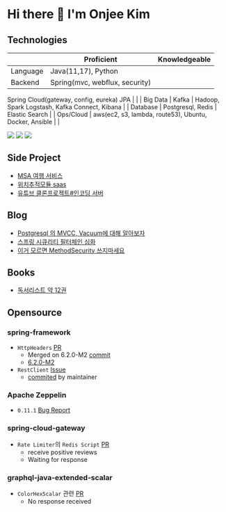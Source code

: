 # Hi there 👋 I'm Onjee Kim

## Technologies

|  | Proficient | Knowledgeable |
| --- | --- | --- |
| Language | Java(11,17), Python |  |
| Backend | Spring(mvc, webflux, security)
Spring Cloud(gateway, config, eureka)
JPA |  |
| Big Data | Kafka | Hadoop, Spark
Logstash, Kafka Connect, Kibana |
| Database | Postgresql, Redis | Elastic Search |
| Ops/Cloud | aws(ec2, s3, lambda, route53), Ubuntu, Docker, Ansible |  |

<img src="https://img.shields.io/badge/spring-6DB33F?style=for-the-badge&logo=spring&logoColor=#FFF"/> <img src="https://img.shields.io/badge/postgresql-4169E1?style=for-the-badge&logo=postgresql&logoColor=white"/> <img src="https://img.shields.io/badge/Java-007396?style=for-the-badge&logo=Java&logoColor=white"/>

## Side Project
- [MSA 여행 서비스](https://github.com/onjik/Managed-Travel-Service)
- [위치추적모듈 saas](https://github.com/onjik/team_project_location_tracking_saas_module)
- [유튜브 클론프로젝트#인코딩 서버](https://github.com/onjik/LAGACY-webflux-hls-video-streaming-server)

## Blog
- [Postgresql 의 MVCC, Vacuum에 대해 알아보자](https://velog.io/@on5949/Postgresql-%EC%9D%98-MVCC-Vacuum%EC%97%90-%EB%8C%80%ED%95%B4-%EC%95%8C%EC%95%84%EB%B3%B4%EC%9E%90)
- [스프링 시큐리티 필터체인 심화](https://velog.io/@on5949/SpringSecurity-%EC%8A%A4%ED%94%84%EB%A7%81-%EC%8B%9C%ED%81%90%EB%A6%AC%ED%8B%B0-%ED%95%84%ED%84%B0-%EC%B2%B4%EC%9D%B8-%EC%8B%AC%ED%99%94)
- [이거 모르면 MethodSecurity 쓰지마세요](https://velog.io/@on5949/%EC%9D%B4%EA%B1%B0-%EB%AA%A8%EB%A5%B4%EB%A9%B4-Method-Security-%EC%93%B0%EC%A7%80%EB%A7%88-%EC%84%B8%EC%9A%94)

## Books
- [독서리스트 약 12권](https://github.com/onjik/onjik/blob/main/books.md)

## Opensource
### spring-framework
- `HttpHeaders` [PR](https://github.com/spring-projects/spring-framework/pull/32660)
  - Merged on 6.2.0-M2 [commit](https://github.com/spring-projects/spring-framework/commit/ec055da7c3d939a867436821a1405835475a6393)
  - [6.2.0-M2](https://github.com/spring-projects/spring-framework/releases/tag/v6.2.0-M2)
- `RestClient` [Issue](https://github.com/spring-projects/spring-framework/issues/32650)
  - [commited](https://github.com/spring-projects/spring-framework/commit/b3a45670f9b8b193a34c022b63cc2b587feae6ef) by maintainer
### Apache Zeppelin
- `0.11.1` [Bug Report](https://issues.apache.org/jira/browse/ZEPPELIN-6030)
### spring-cloud-gateway
- `Rate Limiter`의 `Redis Script` [PR](https://github.com/spring-cloud/spring-cloud-gateway/pull/3339)
  - receive positive reviews
  - Waiting for response
### graphql-java-extended-scalar
- `ColorHexScalar` 관련 [PR](https://github.com/graphql-java/graphql-java-extended-scalars/pull/122)
  - No response received
